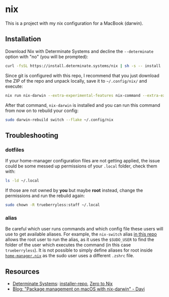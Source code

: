 # nix

This is a project with my nix configuration for a MacBook (darwin).

## Installation

Download Nix with Determinate Systems and decline the `--determinate` option with "no" (you will be prompted):

```bash
curl -fsSL https://install.determinate.systems/nix | sh -s -- install
```

Since git is configured with this repo, I recommend that you just download the ZIP of the repo and unpack locally, save it to `~/.config/nix/` and execute:

```bash
nix run nix-darwin --extra-experimental-features nix-command --extra-experimental-features flakes -- switch --flake ~/.config/nix
```

After that command, `nix-darwin` is installed and you can run this command from now on to rebuild your config:

```bash
sudo darwin-rebuild switch --flake ~/.config/nix
```

## Troubleshooting

### dotfiles

If your home-manager configuration files are not getting applied, the issue could be some messed up permissions of your `.local` folder, check them with:

```bash
ls -ld ~/.local
```

If those are not owned by **you** but maybe **root** instead, change the permissions and run the rebuild again:

```bash
sudo chown -R trueberryless:staff ~/.local
```

### alias

Be careful which user runs commands and which config file these users will use to get available aliases. For example, the `nix-switch` alias [in this repo](/modules/sudo-alias.nix) allows the root user to run the alias, as it uses the `$SUDO_USER` to find the folder of the user which executes the command (in this case `trueberryless`). It is not possible to simply define aliases for root inside [`home-manager.nix`](/modules/home-manager.nix) as the sudo user uses a different `.zshrc` file.

## Resources

- [Determinate Systems][determinate-systems]: [installer-repo][installer-repo], [Zero to Nix][zero-to-nix]
- [Blog: "Package management on macOS with nix-darwin" - Davi][davi-nix-darwin]

[determinate-systems]: https://docs.determinate.systems/
[installer-repo]: https://github.com/DeterminateSystems/nix-installer
[zero-to-nix]: https://zero-to-nix.com/
[davi-nix-darwin]: https://davi.sh/blog/2024/01/nix-darwin/

